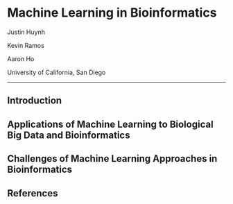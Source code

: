 # Machine Learning in Bioinformatics 

Justin Huynh 

Kevin Ramos 

Aaron Ho

University of California, San Diego

---

## Introduction
 

## Applications of Machine Learning to Biological Big Data and Bioinformatics


## Challenges of Machine Learning Approaches in Bioinformatics


## References

